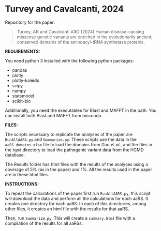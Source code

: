 # Turvey and Cavalcanti, 2024

Repository for the paper: 

> Turvey, AK and Cavalcanti ARO (2024) Human disease-causing missense genetic variants are enriched in the evolutionarily ancient, conserved domains of the aminoacyl-tRNA synthetase proteins.

**REQUIREMENTS:**

You need python 3 installed with the following python packages:

- pandas
- plotly
- plotly-kaleido
- scipy
- numpy
- statsmodel
- scikit-bio

Additionally, you need the executables for Blast and MAFFT in the path. You can install both Blast and MAFFT from bioconda.

**FILES:**

The scripts necessary to replicate the analyses of the paper are `RunAllAARS.py` and `Summarize.py`. These scripts use the data in the `aaRS_domains.xlsx` file to load the domains from Guo et *al.*, and the files in the `hgmd` directory to load the pathogenic variant data from the HGMD database.

The Results folder has html files with the results of the analyses using a coverage of 5% (as in the paper) and 1%. All the results used in the paper are in these html files.

**INSTRUCTIONS:**

To repeat the calculations of the paper first run `RunAllAARS.py`, this script will download the data and perform all the calculations for each aaRS. It creates one directory for each aaRS. In each of this directories, among other files, it creates an html file with the results for that aaRS.

Then, run `Summarize.py`. This will create a `summary.html` file with a compilation of the results for all aaRSs.


